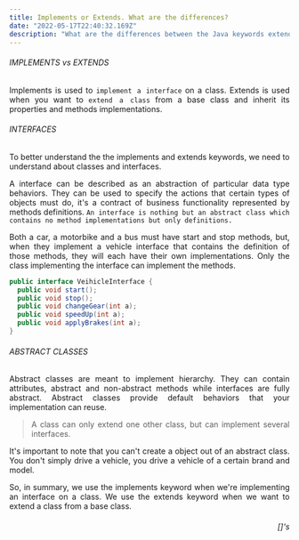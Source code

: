 ```yaml
---
title: Implements or Extends. What are the differences? 
date: "2022-05-17T22:40:32.169Z"
description: "What are the differences between the Java keywords extends and implements"
---
```

<div style="text-align: justify">

###### IMPLEMENTS vs EXTENDS

Implements is used to `implement a interface` on a class. Extends is used when you want to `extend a class` from a base class and inherit its properties and methods implementations. 

###### INTERFACES

To better understand the the implements and extends keywords, we need to understand about classes and interfaces.

A interface can be described as an abstraction of particular data type behaviors. They can be used to specify the actions that certain types of objects must do, it's a contract of business functionality represented by methods definitions. `An interface is nothing but an abstract class which contains no method implementations but only definitions.` 

Both a car, a motorbike and a bus must have start and stop methods, but, when they implement a vehicle interface that contains the definition of those methods, they will each have their own implementations. Only the class implementing the interface can implement the methods. 

```java
public interface VeihicleInterface {
  public void start();
  public void stop();
  public void changeGear(int a); 
  public void speedUp(int a);
  public void applyBrakes(int a);
}
```
###### ABSTRACT CLASSES
Abstract classes are meant to implement hierarchy. They can contain attributes, abstract and non-abstract methods while interfaces are fully abstract. Abstract classes provide default behaviors that your implementation can reuse.

> A class can only extend one other class, but can implement several interfaces. 

It's important to note that you can't create a object out of an abstract class. You don't simply drive a vehicle, you drive a vehicle of a certain brand and model. 

So, in summary, we use the implements keyword when we're implementing an interface on a class. We use the extends keyword when we want to extend a class from a base class.

<div style="text-align: right">

###### []'s 
